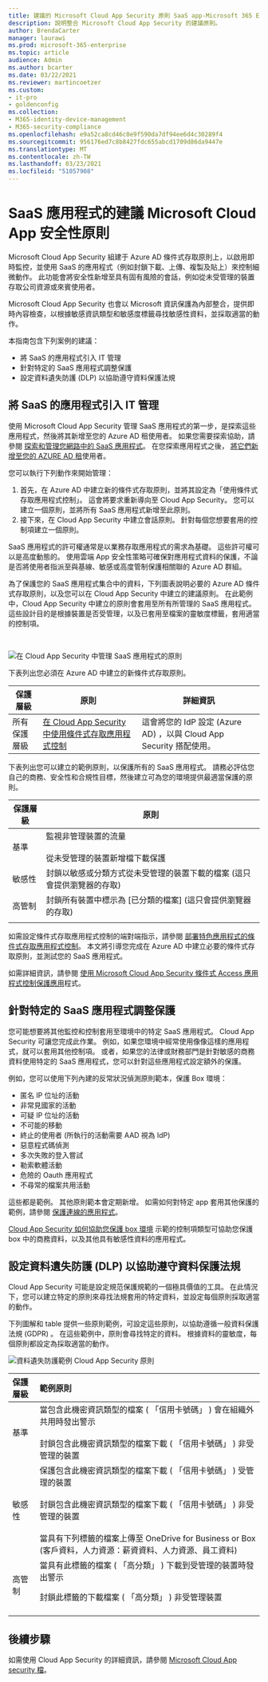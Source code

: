 ```yaml
---
title: 建議的 Microsoft Cloud App Security 原則 SaaS app-Microsoft 365 Enterprise |Microsoft 檔
description: 說明整合 Microsoft Cloud App Security 的建議原則。
author: BrendaCarter
manager: laurawi
ms.prod: microsoft-365-enterprise
ms.topic: article
audience: Admin
ms.author: bcarter
ms.date: 03/22/2021
ms.reviewer: martincoetzer
ms.custom:
- it-pro
- goldenconfig
ms.collection:
- M365-identity-device-management
- M365-security-compliance
ms.openlocfilehash: e9a52ca8cd46c0e9f590da7df94ee6d4c30289f4
ms.sourcegitcommit: 956176ed7c8b8427fdc655abcd1709d86da9447e
ms.translationtype: MT
ms.contentlocale: zh-TW
ms.lasthandoff: 03/23/2021
ms.locfileid: "51057908"
---
```

# <a name="recommended-microsoft-cloud-app-security-policies-for-saas-apps"></a>SaaS 應用程式的建議 Microsoft Cloud App 安全性原則
Microsoft Cloud App Security 組建于 Azure AD 條件式存取原則上，以啟用即時監控，並使用 SaaS 的應用程式（例如封鎖下載、上傳、複製及貼上）來控制細微動作。 此功能會將安全性新增至具有固有風險的會話，例如從未受管理的裝置存取公司資源或來賓使用者。 

Microsoft Cloud App Security 也會以 Microsoft 資訊保護為內部整合，提供即時內容檢查，以根據敏感資訊類型和敏感度標籤尋找敏感性資料，並採取適當的動作。 

本指南包含下列案例的建議：
- 將 SaaS 的應用程式引入 IT 管理
- 針對特定的 SaaS 應用程式調整保護
- 設定資料遺失防護 (DLP) 以協助遵守資料保護法規

## <a name="bring-saas-apps-into-it-management"></a>將 SaaS 的應用程式引入 IT 管理

使用 Microsoft Cloud App Security 管理 SaaS 應用程式的第一步，是探索這些應用程式，然後將其新增至您的 Azure AD 租使用者。 如果您需要探索協助，請參閱 [探索和管理您網路中的 SaaS 應用程式](https://docs.microsoft.com/cloud-app-security/tutorial-shadow-it)。 在您探索應用程式之後， [將它們新增至您的 AZURE AD 租](https://docs.microsoft.com/azure/active-directory/manage-apps/add-application-portal)使用者。  

您可以執行下列動作來開始管理：
1. 首先，在 Azure AD 中建立新的條件式存取原則，並將其設定為「使用條件式存取應用程式控制」。 這會將要求重新導向至 Cloud App Security。 您可以建立一個原則，並將所有 SaaS 應用程式新增至此原則。
1. 接下來，在 Cloud App Security 中建立會話原則。 針對每個您想要套用的控制項建立一個原則。 

SaaS 應用程式的許可權通常是以業務存取應用程式的需求為基礎。 這些許可權可以是高度動態的。 使用雲端 App 安全性策略可確保對應用程式資料的保護，不論是否將使用者指派至與基線、敏感或高度管制保護相關聯的 Azure AD 群組。

為了保護您的 SaaS 應用程式集合中的資料，下列圖表說明必要的 Azure AD 條件式存取原則，以及您可以在 Cloud App Security 中建立的建議原則。 在此範例中，Cloud App Security 中建立的原則會套用至所有所管理的 SaaS 應用程式。 這些設計目的是根據裝置是否受管理，以及已套用至檔案的靈敏度標籤，套用適當的控制項。 

<br>

![在 Cloud App Security 中管理 SaaS 應用程式的原則](../../media/microsoft-365-policies-configurations/mcas-manage-saas-apps-2.png)

下表列出您必須在 Azure AD 中建立的新條件式存取原則。

|保護層級|原則|詳細資訊|
|---|---|---|
|所有保護層級 | [在 Cloud App Security 中使用條件式存取應用程式控制](https://docs.microsoft.com/cloud-app-security/proxy-deployment-aad#configure-integration-with-azure-ad) |這會將您的 IdP 設定 (Azure AD) ，以與 Cloud App Security 搭配使用。 |

下表列出您可以建立的範例原則，以保護所有的 SaaS 應用程式。 請務必評估您自己的商務、安全性和合規性目標，然後建立可為您的環境提供最適當保護的原則。 

|保護層級|原則|
|---|---|
|基準 | 監視非管理裝置的流量<br><br>從未受管理的裝置新增檔下載保護 | 
|敏感性  | 封鎖以敏感或分類方式從未受管理的裝置下載的檔案 (這只會提供瀏覽器的存取)   | 
| 高管制 | 封鎖所有裝置中標示為 [已分類的檔案] (這只會提供瀏覽器的存取)   |   
|  |   |  

如需設定條件式存取應用程式控制的端對端指示，請參閱 [部署特色應用程式的條件式存取應用程式控制](https://docs.microsoft.com/cloud-app-security/proxy-deployment-aad)。 本文將引導您完成在 Azure AD 中建立必要的條件式存取原則，並測試您的 SaaS 應用程式。




如需詳細資訊，請參閱 [使用 Microsoft Cloud App Security 條件式 Access 應用程式控制保護應用](https://docs.microsoft.com/cloud-app-security/proxy-intro-aad)程式。 


## <a name="tune-protection-for-specific-saas-apps"></a>針對特定的 SaaS 應用程式調整保護
您可能想要將其他監控和控制套用至環境中的特定 SaaS 應用程式。 Cloud App Security 可讓您完成此作業。 例如，如果您環境中經常使用像像這樣的應用程式，就可以套用其他控制項。 或者，如果您的法律或財務部門是針對敏感的商務資料使用特定的 SaaS 應用程式，您可以針對這些應用程式設定額外的保護。 

例如，您可以使用下列內建的反常狀況偵測原則範本，保護 Box 環境：
- 匿名 IP 位址的活動
- 非常見國家的活動
- 可疑 IP 位址的活動
- 不可能的移動
- 終止的使用者 (所執行的活動需要 AAD 視為 IdP) 
- 惡意程式碼偵測
- 多次失敗的登入嘗試
- 勒索軟體活動
- 危險的 Oauth 應用程式
- 不尋常的檔案共用活動

這些都是範例。 其他原則範本會定期新增。 如需如何對特定 app 套用其他保護的範例，請參閱 [保護連線的應用程式](https://docs.microsoft.com/cloud-app-security/protect-connected-apps)。 

[Cloud App Security 如何協助您保護 box 環境](https://docs.microsoft.com/cloud-app-security/protect-box) 示範的控制項類型可協助您保護 box 中的商務資料，以及其他具有敏感性資料的應用程式。


## <a name="configure-data-loss-prevention-dlp-to-help-comply-with-data-protection-regulations"></a>設定資料遺失防護 (DLP) 以協助遵守資料保護法規

Cloud App Security 可能是設定規范保護規範的一個極具價值的工具。 在此情況下，您可以建立特定的原則來尋找法規套用的特定資料，並設定每個原則採取適當的動作。 

下列圖解和 table 提供一些原則範例，可設定這些原則，以協助遵循一般資料保護法規 (GDPR) 。 在這些範例中，原則會尋找特定的資料。 根據資料的靈敏度，每個原則都設定為採取適當的動作。 

![資料遺失防護範例 Cloud App Security 原則](../../media/microsoft-365-policies-configurations/mcas-dlp.png)

|保護層級|範例原則|
|:---------------|:-------|
| 基準 |當包含此機密資訊類型的檔案 ( 「信用卡號碼」 ) 會在組織外共用時發出警示 <br><br>封鎖包含此機密資訊類型的檔案下載 ( 「信用卡號碼」 ) 非受管理的裝置|
| 敏感性  | 保護包含此機密資訊類型的檔案下載 ( 「信用卡號碼」 ) 受管理的裝置 <br><br>封鎖包含此機密資訊類型的檔案下載 ( 「信用卡號碼」 ) 非受管理的裝置 <br><br>當具有下列標籤的檔案上傳至 OneDrive for Business or Box (客戶資料，人力資源：薪資資料、人力資源、員工資料) |
| 高管制 |當具有此標籤的檔案 ( 「高分類」 ) 下載到受管理的裝置時發出警示 <p>封鎖此標籤的下載檔案 ( 「高分類」 ) 非受管理裝置 |
| | |



## <a name="next-steps"></a>後續步驟

如需使用 Cloud App Security 的詳細資訊，請參閱 [Microsoft Cloud App security 檔](https://docs.microsoft.com//cloud-app-security/)。 